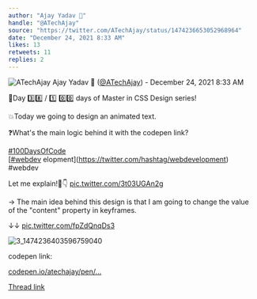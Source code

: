 ```yaml
---
author: "Ajay Yadav 🎯"
handle: "@ATechAjay"
source: "https://twitter.com/ATechAjay/status/1474236653052968964"
date: "December 24, 2021 8:33 AM"
likes: 13
retweets: 11
replies: 2
---
```

![ATechAjay](https://pbs.twimg.com/profile_images/1485567675111981057/mLsrcZdB_normal.jpg)
Ajay Yadav 🎯 ([@ATechAjay](https://twitter.com/ATechAjay)) - December 24, 2021 8:33 AM

💚Day 3️⃣8️⃣ /  1️⃣ 0️⃣0️⃣ days of Master in CSS Design series!

💥Today we going to design an animated text.

❓What's the main logic behind it with the codepen link?

[#100DaysOfCode](https://twitter.com/hashtag/100DaysOfCode)  
[[#webdev](https://twitter.com/hashtag/webdev) elopment](https://twitter.com/hashtag/webdevelopment)  
#webdev 

Let me explain!🧵👇 [pic.twitter.com/3t03UGAn2g](https://twitter.com/ATechAjay/status/1474236653052968964/video/1)

→ The main idea behind this design is that I am going to change the value of the "content" property in keyframes.

↓↓ [pic.twitter.com/fpZdQnqDs3](https://twitter.com/ATechAjay/status/1474236663706439680/photo/1)

![3_1474236403596759040](https://pbs.twimg.com/media/FHWKMr9VkAAj4o3.jpg)

codepen link:

[codepen.io/atechajay/pen/…](https://codepen.io/atechajay/pen/ZEXXdxr)

[Thread link](https://twitter.com/ATechAjay/status/1474236653052968964)